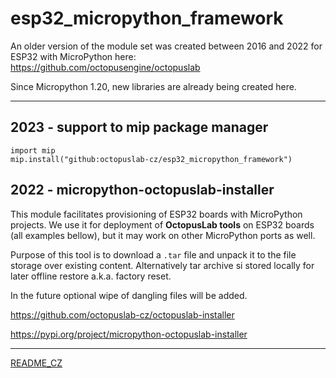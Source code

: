 # esp32_micropython_framework

An older version of the module set was created between 2016 and 2022 for ESP32 with MicroPython here:
https://github.com/octopusengine/octopuslab

Since Micropython 1.20, new libraries are already being created here.

---

## 2023 - support to mip package manager

```
import mip
mip.install("github:octopuslab-cz/esp32_micropython_framework")
```

## 2022 - micropython-octopuslab-installer

This module facilitates provisioning of ESP32 boards with MicroPython projects.
We use it for deployment of **OctopusLab tools** on ESP32 boards (all examples bellow), but it may work on other MicroPython ports as well.

Purpose of this tool is to download a `.tar` file and unpack it to the file storage over existing content.
Alternatively tar archive si stored locally for later offline restore a.k.a. factory reset.

In the future optional wipe of dangling files will be added.

https://github.com/octopuslab-cz/octopuslab-installer

https://pypi.org/project/micropython-octopuslab-installer

---

[README_CZ](https://github.com/octopuslab-cz/esp32_micropython_framework/blob/main/README_CZ.md)
